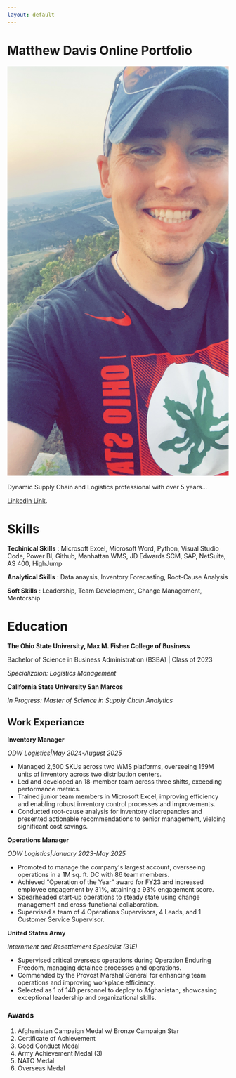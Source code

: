 ```yaml
---
layout: default
---
```

# Matthew Davis Online Portfolio

![Profile picture](/assets/img/IMG_1201.JPG)

Dynamic Supply Chain and Logistics professional with over 5 years...

[LinkedIn Link](www.linkedin.com/in/matthew-davis-8b597bb8).


# Skills
**Techinical Skills**
: Microsoft Excel, Microsoft Word, Python, Visual Studio Code, Power BI, Github, Manhattan WMS, JD Edwards SCM, SAP, NetSuite, AS 400, HighJump

**Analytical Skills**
: Data anaysis, Inventory Forecasting, Root-Cause Analysis

**Soft Skills**
: Leadership, Team Development, Change Management, Mentorship


# Education

**The Ohio State University, Max M. Fisher College of Business**

Bachelor of Science in Business Administration (BSBA) | Class of 2023

*Specializaion: Logistics Management*

**California State University San Marcos**

*In Progress: Master of Science in Supply Chain Analytics*



## Work Experiance

**Inventory Manager** 

*ODW Logistics|May 2024-August 2025*

- Managed 2,500 SKUs across two WMS platforms, overseeing 159M units of inventory across two distribution centers.
- Led and developed an 18-member team across three shifts, exceeding performance metrics.
- Trained junior team members in Microsoft Excel, improving efficiency and enabling robust inventory control processes and improvements.
- Conducted root-cause analysis for inventory discrepancies and presented actionable recommendations to senior management, yielding significant cost savings.

**Operations Manager**

*ODW Logistics|January 2023-May 2025*

- Promoted to manage the company's largest account, overseeing operations in a 1M sq. ft. DC with 86 team members.
- Achieved “Operation of the Year” award for FY23 and increased employee engagement by 31%, attaining a 93% engagement score.
- Spearheaded start-up operations to steady state using change management and cross-functional collaboration.
- Supervised a team of 4 Operations Supervisors, 4 Leads, and 1 Customer Service Supervisor.


**United States Army**

*Internment and Resettlement Specialist (31E)*

- Supervised critical overseas operations during Operation Enduring Freedom, managing detainee processes and operations.
- Commended by the Provost Marshal General for enhancing team operations and improving workplace efficiency.
- Selected as 1 of 140 personnel to deploy to Afghanistan, showcasing exceptional leadership and organizational skills.


### Awards

1. Afghanistan Campaign Medal w/ Bronze Campaign Star
2. Certificate of Achievement
3. Good Conduct Medal
4. Army Achievement Medal (3)
5. NATO Medal
6. Overseas Medal

